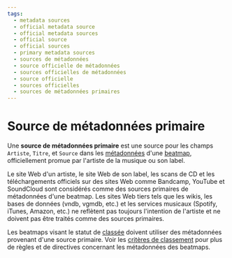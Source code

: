 ```yaml
---
tags:
  - metadata sources
  - official metadata source
  - official metadata sources
  - official source
  - official sources
  - primary metadata sources
  - sources de métadonnées
  - source officielle de métadonnées
  - sources officielles de métadonnées
  - source officielle
  - sources officielles
  - sources de métadonnées primaires
---
```


# Source de métadonnées primaire

Une **source de métadonnées primaire** est une source pour les champs `Artiste`, `Titre`, et `Source` dans les [métadonnées](/wiki/Client/Beatmap_editor/Song_setup#general) d'une [beatmap](/wiki/Beatmap), officiellement promue par l'artiste de la musique ou son label.

Le site Web d'un artiste, le site Web de son label, les scans de CD et les téléchargements officiels sur des sites Web comme Bandcamp, YouTube et SoundCloud sont considérés comme des sources primaires de métadonnées d'une beatmap. Les sites Web tiers tels que les wikis, les bases de données (vndb, vgmdb, etc.) et les services musicaux (Spotify, iTunes, Amazon, etc.) ne reflètent pas toujours l'intention de l'artiste et ne doivent pas être traités comme des sources primaires.

Les beatmaps visant le statut de [classée](/wiki/Beatmap/Category#ranked) doivent utiliser des métadonnées provenant d'une source primaire. Voir les [critères de classement](/wiki/Ranking_criteria#métadonnées) pour plus de règles et de directives concernant les métadonnées des beatmaps.
